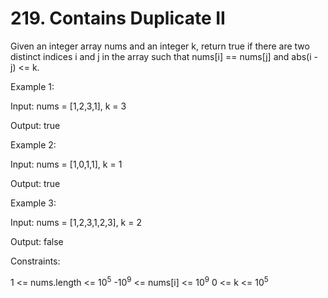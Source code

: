 # 219. Contains Duplicate II

Given an integer array nums and an integer k, return true if there are two distinct indices i and j in the array such that nums[i] == nums[j] and abs(i - j) <= k.


Example 1:

Input: nums = [1,2,3,1], k = 3

Output: true

Example 2:

Input: nums = [1,0,1,1], k = 1

Output: true

Example 3:

Input: nums = [1,2,3,1,2,3], k = 2

Output: false

Constraints:

1 <= nums.length <= 10<sup>5</sup>
-10<sup>9</sup> <= nums[i] <= 10<sup>9</sup>
0 <= k <= 10<sup>5</sup>

